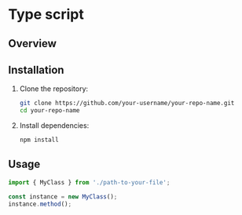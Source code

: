 # Type script

## Overview


## Installation

1. Clone the repository:

    ```bash
    git clone https://github.com/your-username/your-repo-name.git
    cd your-repo-name
    ```

2. Install dependencies:

    ```bash
    npm install
    ```

## Usage


```typescript
import { MyClass } from './path-to-your-file';

const instance = new MyClass();
instance.method();
